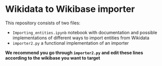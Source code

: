  # Wikidata to Wikibase importer

This repository consists of two files:

* `Importing_entities.ipynb` notebook with documentation and possible implementations of different ways to import entities from Wikidata
* `importer2.py` a functional implementation of an importer 

**We recommend you go through `importer2.py` and edit these lines according to the wikibase you want to target**

